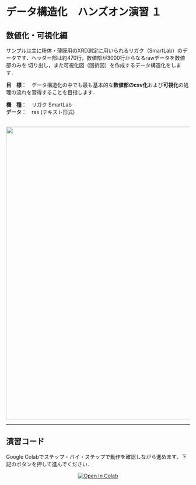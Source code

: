 # データ構造化　ハンズオン演習 １

## 数値化・可視化編
サンプルは主に粉体・薄膜用のXRD測定に用いられるリガク（SmartLab）のデータです．ヘッダー部は約470行，数値部が3000行からなるrawデータを数値部のみを
切り出し，また可視化図（回折図）を作成するデータ構造化をします．

**目　標**：　データ構造化の中でも最も基本的な**数値部のcsv化**および**可視化**の処理の流れを習得することを目指します．

**機　種**：　リガク SmartLab  
**データ**：　ras (テキスト形式)  

<br>

<div align="center">                                                                                                                
<img src="https://user-images.githubusercontent.com/38028745/138789951-01ea1497-be71-437d-bf6e-33c96a9aa8c2.png" width = "800px">
</div>

<hr>

## 演習コード
Google Colabでステップ・バイ・ステップで動作を確認しながら進めます．下記のボタンを押して進んでください．

<div align="center">
  <a href="https://colab.research.google.com/github/ARIM-Training/Training_Program_1/blob/main/Training_1.ipynb">
  <img src="https://colab.research.google.com/assets/colab-badge.svg" alt="Open In Colab"/>
</a>
</div>


